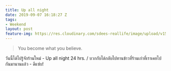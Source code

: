 ```yaml
---
title: Up all night
date: 2019-09-07 16:18:27 Z
tags:
- Weekend
layout: post
feature-img: https://res.cloudinary.com/sdees-reallife/image/upload/v1555658919/sample_feature_img.png
---
```


> You become what you believe.

<i class="fa fa-child" style="color:plum"></i>

วันนี้ได้ไปรู้จักร้านใหม่ - Up all night 24 hrs. / บวกกับได้กลับไปทานข้าวที่ร้านเก่าที่เราเคยไปกันมานานแล้ว - ดีแซ่บ!
